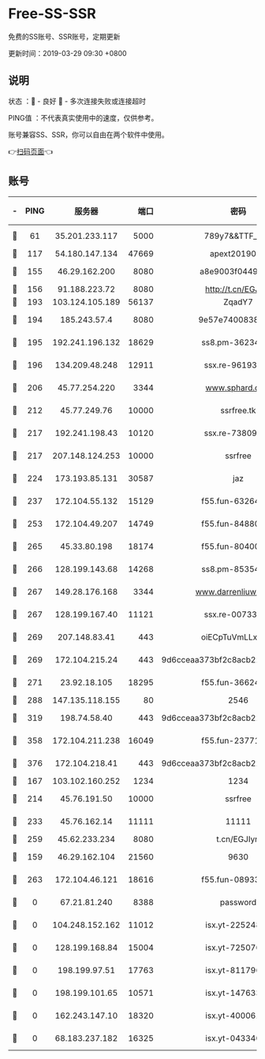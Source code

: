 # Free-SS-SSR

免费的SS账号、SSR账号，定期更新

更新时间：2019-03-29 09:30 +0800

## 说明

状态     ：🙂 - 良好 🙁 - 多次连接失败或连接超时

PING值   ：不代表真实使用中的速度，仅供参考。

账号兼容SS、SSR，你可以自由在两个软件中使用。

👉[扫码页面](https://liesauer.github.io/Free-SS-SSR/)👈

## 账号

|-|PING|服务器|端口|密码|加密方式|区域|
|:----:|:----:|:-----:|-----:|:----:|:----:|:----:|
|🙂|61|35.201.233.117|5000|789y7&&TTF_+><|aes-256-cfb|US|
|🙂|117|54.180.147.134|47669|apext2019001|chacha20|KR|
|🙂|155|46.29.162.200|8080|a8e9003f0449cea5|chacha20-ietf|RU|
|🙂|156|91.188.223.72|8080|http://t.cn/EGJIyrl|rc4-md5|RU|
|🙂|193|103.124.105.189|56137|ZqadY7|chacha20|US|
|🙂|194|185.243.57.4|8080|9e57e7400838a01e|chacha20-ietf|US|
|🙂|195|192.241.196.132|18629|ss8.pm-36234428|aes-256-cfb|US|
|🙂|196|134.209.48.248|12911|ssx.re-96193114|aes-256-cfb|US|
|🙂|206|45.77.254.220|3344|www.sphard.com|aes-256-cfb|SG|
|🙂|212|45.77.249.76|10000|ssrfree.tk|aes-256-cfb|SG|
|🙂|217|192.241.198.43|10120|ssx.re-73809534|aes-256-cfb|US|
|🙂|217|207.148.124.253|10000|ssrfree|aes-256-cfb|SG|
|🙂|224|173.193.85.131|30587|jaz|aes-256-cfb|US|
|🙂|237|172.104.55.132|15129|f55.fun-63264424|aes-256-cfb|SG|
|🙂|253|172.104.49.207|14749|f55.fun-84880621|aes-256-cfb|SG|
|🙂|265|45.33.80.198|18174|f55.fun-80400904|aes-256-cfb|US|
|🙂|266|128.199.143.68|14268|ss8.pm-85354499|aes-256-cfb|SG|
|🙂|267|149.28.176.168|3344|www.darrenliuwei.com|aes-256-cfb|AU|
|🙂|267|128.199.167.40|11121|ssx.re-00733888|aes-256-cfb|SG|
|🙂|269|207.148.83.41|443|oiECpTuVmLLxk4Ts|aes-256-cfb|AU|
|🙂|269|172.104.215.24|443|9d6cceaa373bf2c8acb22e60b6a58be6|aes-256-cfb|US|
|🙂|271|23.92.18.105|18295|f55.fun-36624119|aes-256-cfb|US|
|🙂|288|147.135.118.155|80|2546|chacha20|US|
|🙂|319|198.74.58.40|443|9d6cceaa373bf2c8acb22e60b6a58be6|aes-256-cfb|US|
|🙂|358|172.104.211.238|16049|f55.fun-23771656|aes-256-cfb|US|
|🙂|376|172.104.218.41|443|9d6cceaa373bf2c8acb22e60b6a58be6|aes-256-cfb|US|
|🙂|167|103.102.160.252|1234|1234|rc4-md5|JP|
|🙂|214|45.76.191.50|10000|ssrfree|aes-256-cfb|SG|
|🙂|233|45.76.162.14|11111|11111|aes-256-cfb|SG|
|🙂|259|45.62.233.234|8080|t.cn/EGJIyrl|rc4-md5|CA|
|🙁|159|46.29.162.104|21560|9630|aes-128-ctr|RU|
|🙁|263|172.104.46.121|18616|f55.fun-08933547|aes-256-cfb|SG|
|🙁|0|67.21.81.240|8388|password|aes-256-cfb|US|
|🙁|0|104.248.152.162|11012|isx.yt-22524807|aes-256-cfb|SG|
|🙁|0|128.199.168.84|15004|isx.yt-72507623|aes-256-cfb|SG|
|🙁|0|198.199.97.51|17763|isx.yt-81179662|aes-256-cfb|US|
|🙁|0|198.199.101.65|10571|isx.yt-14763389|aes-256-cfb|US|
|🙁|0|162.243.147.10|18320|isx.yt-40006100|aes-256-cfb|US|
|🙁|0|68.183.237.182|16325|isx.yt-04334006|aes-256-cfb|SG|
